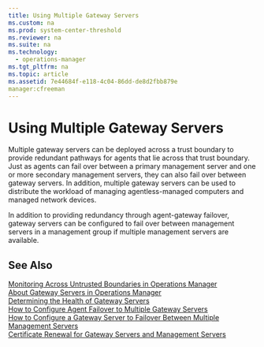 ```yaml
---
title: Using Multiple Gateway Servers
ms.custom: na
ms.prod: system-center-threshold
ms.reviewer: na
ms.suite: na
ms.technology: 
  - operations-manager
ms.tgt_pltfrm: na
ms.topic: article
ms.assetid: 7e44684f-e118-4c04-86dd-de8d2fbb879e
manager:cfreeman
---
```

# Using Multiple Gateway Servers
Multiple gateway servers can be deployed across a trust boundary to provide redundant pathways for agents that lie across that trust boundary. Just as agents can fail over between a primary management server and one or more secondary management servers, they can also fail over between gateway servers. In addition, multiple gateway servers can be used to distribute the workload of managing agentless\-managed computers and managed network devices.  
  
In addition to providing redundancy through agent\-gateway failover, gateway servers can be configured to fail over between management servers in a management group if multiple management servers are available.  
  
## See Also  
[Monitoring Across Untrusted Boundaries in Operations Manager](../../om/manage/Monitoring-Across-Untrusted-Boundaries-in-Operations-Manager.md)  
[About Gateway Servers in Operations Manager](../../om/manage/About-Gateway-Servers-in-Operations-Manager.md)  
[Determining the Health of Gateway Servers](../../om/manage/Determining-the-Health-of-Gateway-Servers.md)  
[How to Configure Agent Failover to Multiple Gateway Servers](../../om/manage/How-to-Configure-Agent-Failover-to-Multiple-Gateway-Servers.md)  
[How to Configure a Gateway Server to Failover Between Multiple Management Servers](../../om/manage/How-to-Configure-a-Gateway-Server-to-Failover-Between-Multiple-Management-Servers.md)  
[Certificate Renewal for Gateway Servers and Management Servers](../../om/manage/Certificate-Renewal-for-Gateway-Servers-and-Management-Servers.md)  
  
